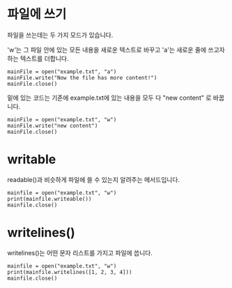 # 파일에 쓰기
파일을 쓰는데는 두 가지 모드가 있습니다.

'w'는 그 파일 안에 있는 모든 내용을 새로운 텍스트로 바꾸고 'a'는 새로운 줄에 쓰고자 하는 텍스트를 더합니다.

```
mainFile = open("example.txt", "a")
mainFile.write("Now the file has more content!")
mainFile.close()
```

밑에 있는 코드는 기존에 example.txt에 있는 내용을 모두 다 "new content" 로 바꿉니다.

```
mainFile = open("example.txt", "w")
mainFile.write("new content")
mainFile.close()
```

# writable
readable()과 비슷하게 파일에 쓸 수 있는지 알려주는 메서드입니다.

```
mainfile = open("example.txt", "w")
print(mainfile.writeable())
mainfile.close()
```

# writelines()
writelines()는 어떤 문자 리스트를 가지고 파일에 씁니다.

```
mainfile = open("example.txt", "w")
print(mainfile.writelines([1, 2, 3, 4]))
mainfile.close()
```
